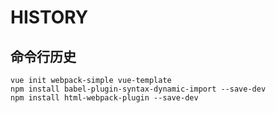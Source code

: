 # HISTORY

## 命令行历史

```shell
vue init webpack-simple vue-template
npm install babel-plugin-syntax-dynamic-import --save-dev
npm install html-webpack-plugin --save-dev
```